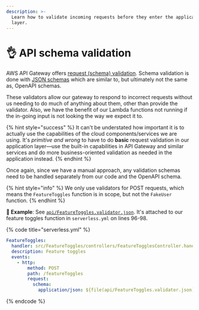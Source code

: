 ```yaml
---
description: >-
  Learn how to validate incoming requests before they enter the application
  layer.
---
```


# 👌 API schema validation

AWS API Gateway offers [request (schema) validation](https://docs.aws.amazon.com/apigateway/latest/developerguide/api-gateway-method-request-validation.html). Schema validation is done with [JSON schemas](https://json-schema.org) which are similar to, but ultimately not the same as, OpenAPI schemas.

These validators allow our gateway to respond to incorrect requests without us needing to do much of anything about them, other than provide the validator. Also, we have the benefit of our Lambda functions not running if the in-going input is not looking the way we expect it to.

{% hint style="success" %}
It can't be understated how important it is to actually use the capabilities of the cloud components/services we are using. It's _primitive and wrong_ to have to do **basic** request validation in our application layer—use the built-in capabilities in API Gateway and similar services and do more business-oriented validation as needed in the application instead.
{% endhint %}

Once again, since we have a manual approach, any validation schemas need to be handled separately from our code and the OpenAPI schema.

{% hint style="info" %}
We only use validators for POST requests, which means the `FeatureToggles` function is in scope, but not the `FakeUser` function.
{% endhint %}

**🎯 Example**: See [`api/FeatureToggles.validator.json`](https://github.com/mikaelvesavuori/better-apis-workshop/blob/main/api/FeatureToggles.validator.json). It's attached to our feature toggles function in `serverless.yml` on lines 96-98.

{% code title="serverless.yml" %}

```yml
FeatureToggles:
  handler: src/FeatureToggles/controllers/FeatureTogglesController.handler
  description: Feature toggles
  events:
    - http:
        method: POST
        path: /featureToggles
        request:
          schema:
            application/json: ${file(api/FeatureToggles.validator.json)}
```

{% endcode %}
